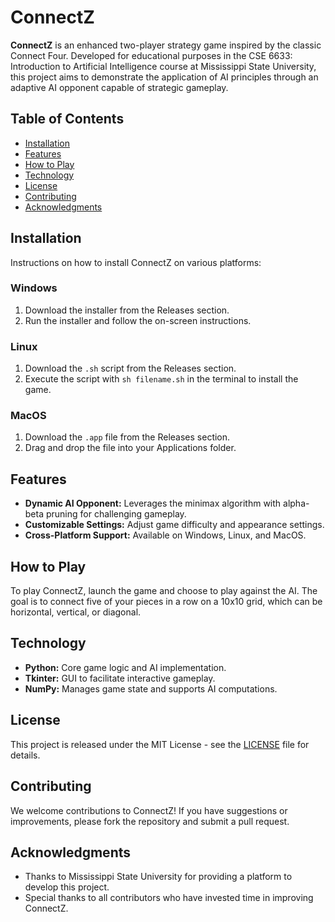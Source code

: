 # ConnectZ

**ConnectZ** is an enhanced two-player strategy game inspired by the classic Connect Four. Developed for educational purposes in the CSE 6633: Introduction to Artificial Intelligence course at Mississippi State University, this project aims to demonstrate the application of AI principles through an adaptive AI opponent capable of strategic gameplay.

## Table of Contents
- [Installation](#installation)
- [Features](#features)
- [How to Play](#how-to-play)
- [Technology](#technology)
- [License](#license)
- [Contributing](#contributing)
- [Acknowledgments](#acknowledgments)

## Installation

Instructions on how to install ConnectZ on various platforms:

### Windows
1. Download the installer from the Releases section.
2. Run the installer and follow the on-screen instructions.

### Linux
1. Download the `.sh` script from the Releases section.
2. Execute the script with `sh filename.sh` in the terminal to install the game.

### MacOS
1. Download the `.app` file from the Releases section.
2. Drag and drop the file into your Applications folder.

## Features

- **Dynamic AI Opponent:** Leverages the minimax algorithm with alpha-beta pruning for challenging gameplay.
- **Customizable Settings:** Adjust game difficulty and appearance settings.
- **Cross-Platform Support:** Available on Windows, Linux, and MacOS.

## How to Play

To play ConnectZ, launch the game and choose to play against the AI. The goal is to connect five of your pieces in a row on a 10x10 grid, which can be horizontal, vertical, or diagonal.

## Technology

- **Python:** Core game logic and AI implementation.
- **Tkinter:** GUI to facilitate interactive gameplay.
- **NumPy:** Manages game state and supports AI computations.

## License

This project is released under the MIT License - see the [LICENSE](LICENSE) file for details.

## Contributing

We welcome contributions to ConnectZ! If you have suggestions or improvements, please fork the repository and submit a pull request.

## Acknowledgments

- Thanks to Mississippi State University for providing a platform to develop this project.
- Special thanks to all contributors who have invested time in improving ConnectZ.

